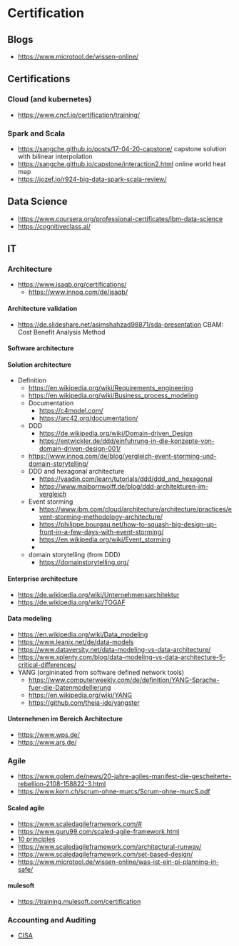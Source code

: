 # Certification

## Blogs

* https://www.microtool.de/wissen-online/

## Certifications

### Cloud (and kubernetes)

* https://www.cncf.io/certification/training/

### Spark and Scala

* https://sangche.github.io/posts/17-04-20-capstone/ capstone solution with bilinear interpolation
* https://sangche.github.io/capstone/interaction2.html online world heat map
* https://jozef.io/r924-big-data-spark-scala-review/

## Data Science

* https://www.coursera.org/professional-certificates/ibm-data-science
* https://cognitiveclass.ai/

## IT

### Architecture

* https://www.isaqb.org/certifications/
  + https://www.innoq.com/de/isaqb/

#### Architecture validation

* https://de.slideshare.net/asimshahzad98871/sda-presentation CBAM: Cost Benefit Analysis Method

#### Software architecture


#### Solution architecture

* Definition
  + https://en.wikipedia.org/wiki/Requirements_engineering
  + https://en.wikipedia.org/wiki/Business_process_modeling
  + Documentation
    - https://c4model.com/
    - https://arc42.org/documentation/
  + DDD
    - https://de.wikipedia.org/wiki/Domain-driven_Design
    - https://entwickler.de/ddd/einfuhrung-in-die-konzepte-von-domain-driven-design-001/
  + https://www.innoq.com/de/blog/vergleich-event-storming-und-domain-storytelling/
  + DDD and hexagonal architecture
    - https://vaadin.com/learn/tutorials/ddd/ddd_and_hexagonal
    - https://www.maibornwolff.de/blog/ddd-architekturen-im-vergleich
  + Event storming
    - https://www.ibm.com/cloud/architecture/architecture/practices/event-storming-methodology-architecture/
    - https://philippe.bourgau.net/how-to-squash-big-design-up-front-in-a-few-days-with-event-storming/
    - https://en.wikipedia.org/wiki/Event_storming
    - 
  + domain storytelling (from DDD)
    - https://domainstorytelling.org/

#### Enterprise architecture

* https://de.wikipedia.org/wiki/Unternehmensarchitektur
* https://de.wikipedia.org/wiki/TOGAF

#### Data modeling

* https://en.wikipedia.org/wiki/Data_modeling
* https://www.leanix.net/de/data-models
* https://www.dataversity.net/data-modeling-vs-data-architecture/
* https://www.xplenty.com/blog/data-modeling-vs-data-architecture-5-critical-differences/
* YANG (orgininated from software defined network tools)
  + https://www.computerweekly.com/de/definition/YANG-Sprache-fuer-die-Datenmodellierung
  + https://en.wikipedia.org/wiki/YANG
  + https://github.com/theia-ide/yangster

#### Unternehmen im Bereich Architecture

* https://www.wps.de/
* https://www.ars.de/

### Agile

* https://www.golem.de/news/20-jahre-agiles-manifest-die-gescheiterte-rebellion-2108-158822-3.html
* https://www.korn.ch/scrum-ohne-murcs/Scrum-ohne-murcS.pdf

#### Scaled agile

* https://www.scaledagileframework.com/#
* https://www.guru99.com/scaled-agile-framework.html
* [10 principles](https://www.scaledagileframework.com/?s=principle)
* https://www.scaledagileframework.com/architectural-runway/
* https://www.scaledagileframework.com/set-based-design/
* https://www.microtool.de/wissen-online/was-ist-ein-pi-planning-in-safe/

#### mulesoft

* https://training.mulesoft.com/certification

### Accounting and Auditing

* [CISA](https://www.isaca.org/credentialing/cisa)
